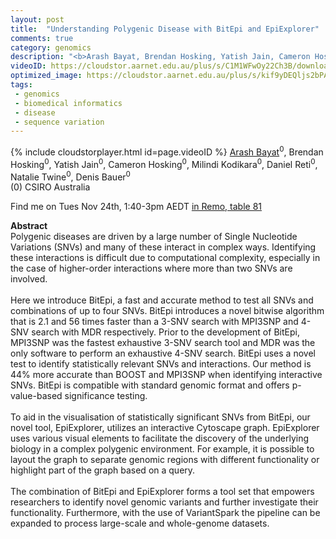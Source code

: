 ```yaml
---
layout: post
title:  "Understanding Polygenic Disease with BitEpi and EpiExplorer"
comments: true
category: genomics
description: "<b>Arash Bayat, Brendan Hosking, Yatish Jain, Cameron Hosking, Milindi Kodikara, Daniel Reti, Natalie Twine, Denis Bauer</b><br/>Polygenic diseases are driven by a large number of..."
videoID: https://cloudstor.aarnet.edu.au/plus/s/C1M1WFwOy22Ch3B/download
optimized_image: https://cloudstor.aarnet.edu.au/plus/s/kif9yDEQljs2bPA/download
tags:
 - genomics
 - biomedical informatics
 - disease
 - sequence variation
---
```

{% include cloudstorplayer.html id=page.videoID %}
<u>Arash Bayat</u><sup>0</sup>, Brendan Hosking<sup>0</sup>, Yatish Jain<sup>0</sup>, Cameron Hosking<sup>0</sup>, Milindi Kodikara<sup>0</sup>, Daniel Reti<sup>0</sup>, Natalie Twine<sup>0</sup>, Denis Bauer<sup>0</sup><br/>
\(0\) CSIRO Australia

Find me on Tues Nov 24th, 1:40-3pm AEDT [in Remo, table 81](https://live.remo.co/e/abacbs2020-day-1/register)

<b>Abstract</b><br/>
Polygenic diseases are driven by a large number of Single Nucleotide Variations \(SNVs\) and many of these interact in complex ways. Identifying these interactions is difficult due to computational complexity, especially in the case of higher-order interactions where more than two SNVs are involved. <br/><br/>Here we introduce BitEpi, a fast and accurate method to test all SNVs and combinations of up to four SNVs. BitEpi introduces a novel bitwise algorithm that is 2.1 and 56 times faster than a 3-SNV search with MPI3SNP and 4-SNV search with MDR respectively. Prior to the development of BitEpi, MPI3SNP was the fastest exhaustive 3-SNV search tool and MDR was the only software to perform an exhaustive 4-SNV search. BitEpi uses a novel test to identify statistically relevant SNVs and interactions. Our method is 44% more accurate than BOOST and MPI3SNP when identifying interactive SNVs. BitEpi is compatible with standard genomic format and offers p-value-based significance testing.  <br/><br/>To aid in the visualisation of statistically significant SNVs from BitEpi, our novel tool, EpiExplorer, utilizes an interactive Cytoscape graph. EpiExplorer uses various visual elements to facilitate the discovery of the underlying biology in a complex polygenic environment. For example, it is possible to layout the graph to separate genomic regions with different functionality or highlight part of the graph based on a query. <br/><br/>The combination of BitEpi and EpiExplorer forms a tool set that empowers researchers to identify novel genomic variants and further investigate their functionality. Furthermore, with the use of VariantSpark the pipeline can be expanded to process large-scale and whole-genome datasets.
